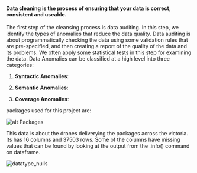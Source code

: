 #### Data cleaning is the process of ensuring that your data is correct, consistent and useable.

The first step of the cleansing process is data auditing. In this step, we identify the types of anomalies that reduce the data quality.  Data auditing is about programmatically checking the data using some validation rules that are pre-specified, and then creating a report of the quality of the data and its problems. We often apply some statistical tests in this step for examining the data.
Data Anomalies can be classified at a high level into three categories:

1. **Syntactic Anomalies**: 

2. **Semantic Anomalies**: 

3. **Coverage Anomalies**:

packages used for this project are:

![alt Packages](https://user-images.githubusercontent.com/57734773/89722688-f069b900-da2f-11ea-9754-4f151492b883.jpg?raw=true)


This data is about the drones deliverying the packages across the victoria. Its has 16 columns and 37503 rows. Some of the columns have missing values that can be found by looking at the output from the .info() command on dataframe.


![datatype_nulls](https://user-images.githubusercontent.com/57734773/89722786-222f4f80-da31-11ea-800b-ee21e3dadd28.jpg)


